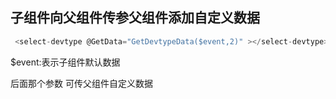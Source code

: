 ## 子组件向父组件传参父组件添加自定义数据
```javascript 1.8
 <select-devtype @GetData="GetDevtypeData($event,2)" ></select-devtype>
```
$event:表示子组件默认数据

后面那个参数 可传父组件自定义数据
